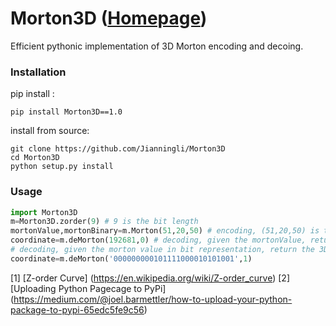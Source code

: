 # Morton3D ([Homepage](https://pypi.org/project/Morton3D/1.0/))
Efficient pythonic implementation of 3D Morton encoding and decoing.

### Installation

pip install :
```shell script
pip install Morton3D==1.0
```
install from source:
```shell script
git clone https://github.com/Jianningli/Morton3D
cd Morton3D
python setup.py install
```

### Usage

```python
import Morton3D
m=Morton3D.zorder(9) # 9 is the bit length
mortonValue,mortonBinary=m.Morton(51,20,50) # encoding, (51,20,50) is the 3D integer coordinate.
coordinate=m.deMorton(192681,0) # decoding, given the mortonValue, return the 3D coordinate
# decoding, given the morton value in bit representation, return the 3D coordinate, 1 is the flag.
coordinate=m.deMorton('000000000101111000010101001',1)
```


[1] [Z-order Curve] (https://en.wikipedia.org/wiki/Z-order_curve)
[2] [Uploading Python Pagecage to PyPi] (https://medium.com/@joel.barmettler/how-to-upload-your-python-package-to-pypi-65edc5fe9c56)
